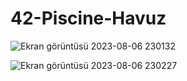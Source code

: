 # 42-Piscine-Havuz

![Ekran görüntüsü 2023-08-06 230132](https://github.com/kernelpanic55/42-Piscine-Havuz/assets/122316106/6b129ebb-af33-436f-9d32-cf5e115dc6b3)

![Ekran görüntüsü 2023-08-06 230227](https://github.com/kernelpanic55/42-Piscine-Havuz/assets/122316106/6ab2b038-ef3b-44b2-aea0-f59c56eb2fcc)
